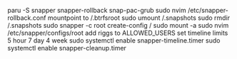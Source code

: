 paru -S snapper snapper-rollback snap-pac-grub
sudo nvim /etc/snapper-rollback.conf
mountpoint to /.btrfsroot
sudo umount /.snapshots
sudo rmdir /.snapshots
sudo snapper -c root create-config /
sudo mount -a
sudo nvim /etc/snapper/configs/root
add riggs to ALLOWED_USERS
set timeline limits 
5 hour
7 day 
4 week
sudo systemctl enable snapper-timeline.timer
sudo systemctl enable snapper-cleanup.timer